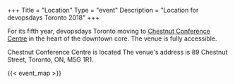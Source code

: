 +++
Title = "Location"
Type = "event"
Description = "Location for devopsdays Toronto 2018"
+++

For its fifth year, devopsdays Toronto moving to <a href="http://chestnutconferencecentre.utoronto.ca" target="_blank">Chestnut Conference Centre</a> in the heart of the downtown core. The venue is fully accessible.

Chestnut Conference Centre is located The venue's address is 89 Chestnut Street, Toronto, ON, M5G 1R1.

<!-- Uncomment this only if you have set the coordinates for your location in the config yaml. Get Latitude and Longitude of a Point: http://itouchmap.com/latlong.html -->
{{< event_map >}}

